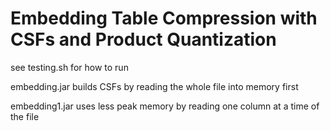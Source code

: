 # Embedding Table Compression with CSFs and Product Quantization

see testing.sh for how to run 

embedding.jar builds CSFs by reading the whole file into memory first

embedding1.jar uses less peak memory by reading one column at a time of the file
